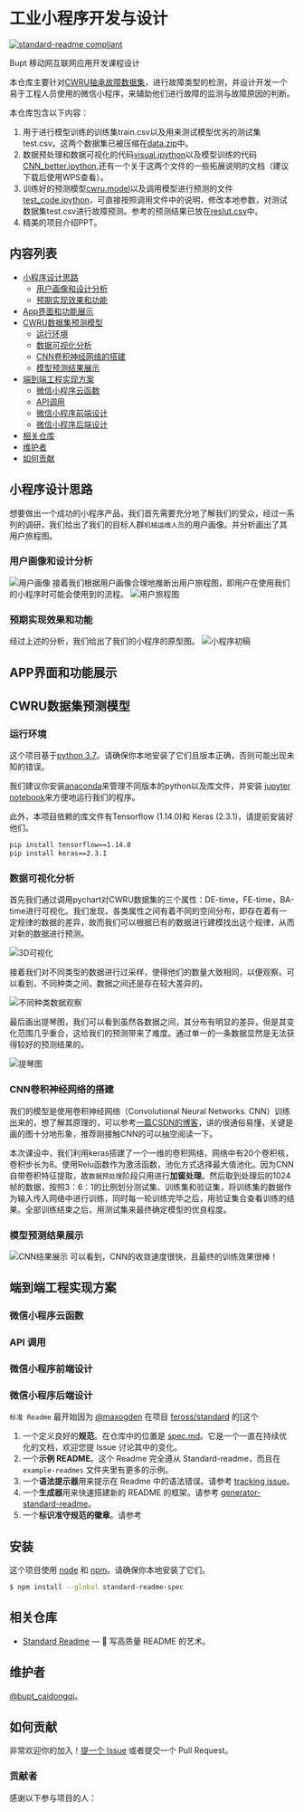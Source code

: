 # 工业小程序开发与设计

[![standard-readme compliant](https://img.shields.io/badge/readme%20style-standard-brightgreen.svg?style=flat-square)](https://github.com/RichardLitt/standard-readme)

Bupt 移动网互联网应用开发课程设计

本仓库主要针对[CWRU轴承故障数据集](https://csegroups.case.edu/bearingdatacenter/home)，进行故障类型的检测，并设计开发一个易于工程人员使用的微信小程序，来辅助他们进行故障的监测与故障原因的判断。

本仓库包含以下内容：

1. 用于进行模型训练的训练集train.csv以及用来测试模型优劣的测试集test.csv。这两个数据集已被压缩在[data.zip](https://github.com/caidongqi/Industrial-Applet)中。
2. 数据预处理和数据可视化的代码[visual.ipython](https://github.com/caidongqi/Industrial-Applet/othercode)以及模型训练的代码[CNN_better.ipython](https://github.com/caidongqi/Industrial-Applet/othercode),还有一个关于这两个文件的一些拓展说明的文档（建议下载后使用WPS查看）。
3. 训练好的预测模型[cwru.model](https://github.com/caidongqi/Industrial-Applet)以及调用模型进行预测的文件[test_code.ipython](https://github.com/caidongqi/Industrial-Applet/code)，可直接按照调用文件中的说明，修改本地参数，对测试数据集test.csv进行故障预测。参考的预测结果已放在[reslut.csv](https://github.com/caidongqi/Industrial-Applet)中。
4. 精美的项目介绍PPT。

## 内容列表

- [小程序设计思路](#小程序设计思路)
	- [用户画像和设计分析](#用户画像和设计分析)
	- [预期实现效果和功能](#预期实现效果和功能)
- [App界面和功能展示](#App界面和功能展示)
- [CWRU数据集预测模型](#CWRU数据集预测模型)
	- [运行环境](#运行环境)
	- [数据可视化分析](#数据可视化分析)
	- [CNN卷积神经网络的搭建](#CNN卷积神经网络的搭建)
	- [模型预测结果展示](#模型预测结果展示)
- [端到端工程实现方案](#端到端工程实现方案)
	- [微信小程序云函数](#微信小程序云函数)
	- [API调用](#API调用)
	- [微信小程序前端设计](#微信小程序前端设计)
	- [微信小程序后端设计](#微信小程序后端设计)
- [相关仓库](#相关仓库)
- [维护者](#维护者)
- [如何贡献](#如何贡献)

## 小程序设计思路
想要做出一个成功的小程序产品，我们首先需要充分地了解我们的受众，经过一系列的调研，我们给出了我们的目标人群`机械运维人员`的用户画像。并分析画出了其用户旅程图。
### 用户画像和设计分析
![用户画像](picture/1.png)
接着我们根据用户画像合理地推断出用户旅程图，即用户在使用我们的小程序时可能会使用到的流程。
![用户旅程图](picture/2.png)
### 预期实现效果和功能
经过上述的分析，我们给出了我们的小程序的原型图。
![小程序初稿](picture/3.png)
## APP界面和功能展示

## CWRU数据集预测模型

### 运行环境

这个项目基于[python 3.7](https://www.python.org/)。请确保你本地安装了它们且版本正确，否则可能出现未知的错误。

我们建议你安装[anaconda](https://www.anaconda.com/)来管理不同版本的python以及库文件，并安装 [jupyter notebook](https://jupyter.org/)来方便地运行我们的程序。

此外，本项目依赖的库文件有Tensorflow (1.14.0)和 Keras (2.3.1)，请提前安装好他们。

```sh
pip install tensorflow==1.14.0
pip install keras==2.3.1
```

### 数据可视化分析
首先我们通过调用pychart对CWRU数据集的三个属性：DE-time，FE-time，BA-time进行可视化。我们发现，各类属性之间有着不同的空间分布，即存在着有一定规律的数据的差异，故而我们可以根据已有的数据进行建模找出这个规律，从而对新的数据进行预测。

![3D可视化](picture/pic1.png)

接着我们对不同类型的数据进行过采样，使得他们的数量大致相同，以便观察。可以看到，不同种类之间，数据之间还是存在较大差异的。

![不同种类数据观察](picture/pic2.png)

最后画出提琴图，我们可以看到虽然各数据之间，其分布有明显的差异，但是其变化范围几乎重合，这给我们的预测带来了难度。通过单一的一条数据显然是无法获得较好的预测结果的。

![提琴图](picture/pic3.png)

### CNN卷积神经网络的搭建
我们的模型是使用卷积神经网络（Convolutional Neural Networks. CNN）训练出来的，想了解其原理的，可以参考[一篇CSDN的博客](https://blog.csdn.net/love__live1/article/details/79481052)，讲的很通俗易懂，关键是画的图十分地形象，推荐刚接触CNN的可以抽空阅读一下。

本次课设中，我们利用keras搭建了一个一维的卷积网络，网络中有20个卷积核，卷积步长为8。使用Relu函数作为激活函数，池化方式选择最大值池化。因为CNN自带卷积特征提取，故`数据预处理`阶段只用进行**加窗处理**。然后取到处理后的1024帧的数据，按照3：6：1的比例划分测试集、训练集和验证集，将训练集的数据作为输入传入网络中进行训练，同时每一轮训练完毕之后，用验证集合查看训练的结果。全部训练结束之后，用测试集来最终确定模型的优良程度。
### 模型预测结果展示
![CNN结果展示](picture/CNN_result_presentation.png)
可以看到，CNN的收敛速度很快，且最终的训练效果很棒！
## 端到端工程实现方案
### 微信小程序云函数
### API 调用
### 微信小程序前端设计
### 微信小程序后端设计



`标准 Readme` 最开始因为 [@maxogden](https://github.com/maxogden) 在项目 [feross/standard](https://github.com/feross/standard) 的[这个 

1. 一个定义良好的**规范**。在仓库中的位置是 [spec.md](spec.md)。它是一个一直在持续优化的文档，欢迎您提 Issue 讨论其中的变化。
2. 一个**示例 README**。这个 Readme 完全遵从 Standard-readme，而且在 `example-readmes` 文件夹里有更多的示例。
3. 一个**语法提示器**用来提示在 Readme 中的语法错误。请参考 [tracking issue](https://github.com/RichardLitt/standard-readme/issues/5)。
4. 一个**生成器**用来快速搭建新的 README 的框架。请参考 [generator-standard-readme](https://github.com/RichardLitt/generator-standard-readme)。
5. 一个**标识准守规范的徽章**。请参考

## 安装

这个项目使用 [node](http://nodejs.org) 和 [npm](https://npmjs.com)。请确保你本地安装了它们。

```sh
$ npm install --global standard-readme-spec
```


## 相关仓库

- [Standard Readme](https://github.com/RichardLitt/standard-readme) — 💌 写高质量 README 的艺术。

## 维护者

[@bupt_caidongqi](https://github.com/caidongqi)。

## 如何贡献

非常欢迎你的加入！[提一个 Issue](https://github.com/caidongqi/Industrial-Applet/issues/new) 或者提交一个 Pull Request。


### 贡献者

感谢以下参与项目的人：
